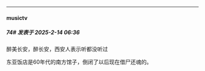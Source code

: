 ﻿
*****

####  musictv  
##### 74#       发表于 2025-2-14 06:36

醉美长安，醉长安，西安人表示听都没听过

东亚饭店是60年代的南方馆子，倒闭了以后现在借尸还魂的。


